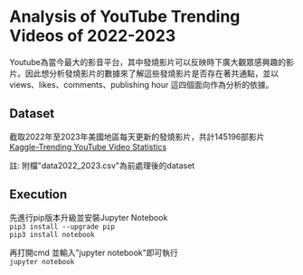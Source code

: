 # Analysis of YouTube Trending Videos of 2022-2023
Youtube為當今最大的影音平台，其中發燒影片可以反映時下廣大觀眾感興趣的影片。因此想分析發燒影片的數據來了解這些發燒影片是否存在著共通點，並以views、likes、comments、publishing hour 這四個面向作為分析的依據。  

## Dataset
截取2022年至2023年美國地區每天更新的發燒影片，共計145196部影片  
[Kaggle-Trending YouTube Video Statistics](https://www.kaggle.com/datasets/datasnaek/youtube-new?select=USvideos.csv)  

註: 附檔"data2022_2023.csv"為前處理後的dataset  

## Execution
先進行pip版本升級並安裝Jupyter Notebook  
  ```pip3 install --upgrade pip```  
  ```pip3 install notebook```


再打開cmd 並輸入"jupyter notebook"即可執行  
  ```jupyter notebook```
